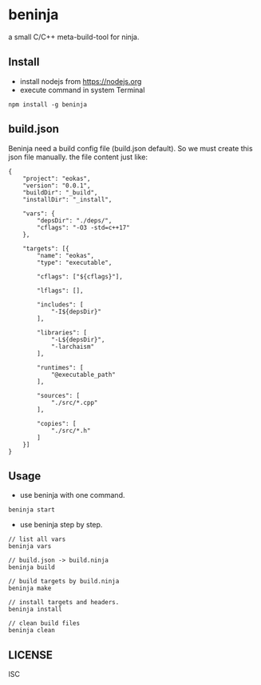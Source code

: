 # beninja

a small C/C++ meta-build-tool for ninja.

## Install
* install nodejs from https://nodejs.org
* execute command in system Terminal
```
npm install -g beninja
```

## build.json
Beninja need a build config file (build.json default). So we must
create this json file manually. the file content just like:
```
{
    "project": "eokas",
    "version": "0.0.1",
    "buildDir": "_build",
    "installDir": "_install",

    "vars": {
        "depsDir": "./deps/",
        "cflags": "-O3 -std=c++17"
    },

    "targets": [{
        "name": "eokas",
        "type": "executable",
    
        "cflags": ["${cflags}"],

        "lflags": [],

        "includes": [
            "-I${depsDir}"
        ],

        "libraries": [
            "-L${depsDir}",
            "-larchaism"
        ],

        "runtimes": [
            "@executable_path"
        ],

        "sources": [
            "./src/*.cpp"
        ],

        "copies": [
            "./src/*.h"
        ]
    }]
}
```

## Usage
* use beninja with one command.
```
beninja start
```

* use beninja step by step.
```
// list all vars
beninja vars

// build.json -> build.ninja
beninja build

// build targets by build.ninja
beninja make

// install targets and headers.
beninja install

// clean build files
beninja clean
```

## LICENSE

ISC
